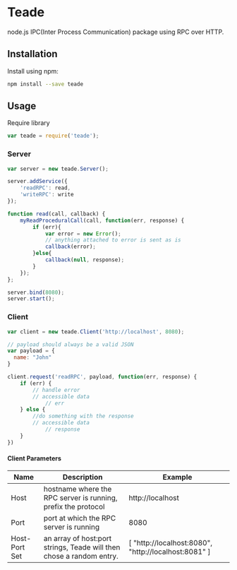 # Teade
node.js IPC(Inter Process Communication) package using RPC over HTTP.

## Installation
Install using npm:
```sh
npm install --save teade
```

## Usage
Require library
```javascript
var teade = require('teade');
```
### Server
```javascript
var server = new teade.Server();

server.addService({
	'readRPC': read,
	'writeRPC': write
});

function read(call, callback) {
	myReadProceduralCall(call, function(err, response) {
		if (err){
			var error = new Error();
			// anything attached to error is sent as is
			callback(error);
		}else{
			callback(null, response);
		}
	});
};

server.bind(8080);
server.start();
```
### Client
```javascript
var client = new teade.Client('http://localhost', 8080);

// payload should always be a valid JSON
var payload = {
  name: "John"
}

client.request('readRPC', payload, function(err, response) {
	if (err) {
		// handle error
		// accessible data
			// err
	} else {
		//do something with the response
		// accessible data
			// response
	}
})
```

#### Client Parameters

| Name  | Description | Example |
| ------------- | ------------- | ------------- |
| Host  | hostname where the RPC server is running, prefix the protocol  | http://localhost |
| Port  | port at which the RPC server is running | 8080 |
| Host-Port Set  | an array of host:port strings, Teade will then chose a random entry.  | [ "http://localhost:8080", "http://localhost:8081" ] |